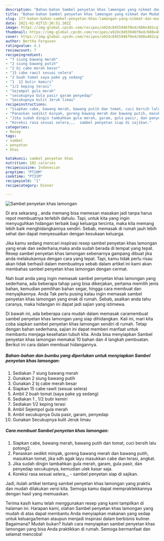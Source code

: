 ```yaml
---
description: "Bahan-bahan Sambel penyetan khas lamongan yang nikmat dan Mudah Dibuat"
title: "Bahan-bahan Sambel penyetan khas lamongan yang nikmat dan Mudah Dibuat"
slug: 177-bahan-bahan-sambel-penyetan-khas-lamongan-yang-nikmat-dan-mudah-dibuat
date: 2021-02-02T15:30:51.382Z
image: https://img-global.cpcdn.com/recipes/a92dc8455946f0ed/680x482cq70/sambel-penyetan-khas-lamongan-foto-resep-utama.jpg
thumbnail: https://img-global.cpcdn.com/recipes/a92dc8455946f0ed/680x482cq70/sambel-penyetan-khas-lamongan-foto-resep-utama.jpg
cover: https://img-global.cpcdn.com/recipes/a92dc8455946f0ed/680x482cq70/sambel-penyetan-khas-lamongan-foto-resep-utama.jpg
author: Bertha Ferguson
ratingvalue: 4.1
reviewcount: 7
recipeingredient:
- "7 siung bawang merah"
- "2 siung bawang putih"
- "2 bj cabe merah besar"
- "15 cabe rawit sesuai selera"
- "2 buah tomat saya pake yg sedang"
- "1  12 butir kemiri"
- "1/2 keping terasi"
- "Sejempol gula merah"
- "secukupnya Gula pasir garam penyedap"
- "Secukupnya kulit Jeruk limau"
recipeinstructions:
- "Siapkan cabe, bawang merah, bawang putih dan tomat, cuci bersih lalu potong2."
- "Panaskan sedikit minyak, goreng bawang merah dan bawang putih, masukkan tomat, jika sdh agak layu masukkan cabe dan terasi, angkat."
- "Jika sudah dingin tambahkan gula merah, garam, gula pasir, dan penyedap secukupnya, kemudian ulek kasar saja."
- "Koreksi rasa sesuai selera,,,  sambel penyetan siap di sajikan."
categories:
- Resep
tags:
- sambel
- penyetan
- khas

katakunci: sambel penyetan khas 
nutrition: 102 calories
recipecuisine: Indonesian
preptime: "PT10M"
cooktime: "PT31M"
recipeyield: "1"
recipecategory: Dinner

---
```



![Sambel penyetan khas lamongan](https://img-global.cpcdn.com/recipes/a92dc8455946f0ed/680x482cq70/sambel-penyetan-khas-lamongan-foto-resep-utama.jpg)

Di era  sekarang , anda memang bisa memesan masakan jadi tanpa harus repot membuatnya terlebih dahulu. Tapi, untuk kita yang ingin menyuguhkan hidangan terbaik bagi keluarga tercinta, maka kita memang lebih baik menghidangkannya sendiri. Sebab, memasak di rumah jauh lebih sehat dan dapat menyesuaikan dengan kesukaan keluarga.

Jika kamu sedang mencari inspirasi resep sambel penyetan khas lamongan yang enak dan sederhana,maka anda sudah berada di tempat yang tepat. Resep sambel penyetan khas lamongan  sebenarnya gampang dibuat jika anda melakukannya dengan cara yang tepat. Tapi, kamu tidak perlu risau akan tidak berhasil dalam membuatnya 
sebab dalam artikel ini kami akan membahas sambel penyetan khas lamongan dengan cermat.  



Nah buat anda yang ingin memasak sambel penyetan khas lamongan yang sederhana, ada beberapa tahap yang bisa dikerjakan, pertama memilih jenis bahan, kemudian pemilihan bahan segar, hingga cara membuat dan menyajikannya. Anda Tak perlu pusing kalau ingin memasak sambel penyetan khas lamongan yang enak di rumah. Sebab, asalkan anda  tahu caranya, maka hidangan ini dapat jadi sajian yang istimewa.

Di bawah ini, ada beberapa cara mudah dalam memasak caramembuat sambel penyetan khas lamongan yang siap dihidangkan. Kali ini, mari kita coba siapkan sambel penyetan khas lamongan sendiri di rumah. Tetap dengan bahan sederhana, sajian ini dapat memberi manfaat untuk membantu menjaga kesehatan tubuh kita. Anda bisa menyiapkan Sambel penyetan khas lamongan memakai 10 bahan dan 4 langkah pembuatan. Berikut ini cara dalam membuat hidangannya.

<!--inarticleads1-->

##### Bahan-bahan dan bumbu yang diperlukan untuk menyiapkan Sambel penyetan khas lamongan:

1. Sediakan 7 siung bawang merah
1. Gunakan 2 siung bawang putih
1. Gunakan 2 bj cabe merah besar
1. Siapkan 15 cabe rawit (sesuai selera)
1. Ambil 2 buah tomat (saya pake yg sedang)
1. Sediakan 1 , 1/2 butir kemiri
1. Sediakan 1/2 keping terasi
1. Ambil Sejempol gula merah
1. Ambil secukupnya Gula pasir, garam, penyedap
1. Gunakan Secukupnya kulit Jeruk limau




<!--inarticleads2-->

##### Cara membuat Sambel penyetan khas lamongan:

1. Siapkan cabe, bawang merah, bawang putih dan tomat, cuci bersih lalu potong2.
1. Panaskan sedikit minyak, goreng bawang merah dan bawang putih, masukkan tomat, jika sdh agak layu masukkan cabe dan terasi, angkat.
1. Jika sudah dingin tambahkan gula merah, garam, gula pasir, dan penyedap secukupnya, kemudian ulek kasar saja.
1. Koreksi rasa sesuai selera,,, -  sambel penyetan siap di sajikan.




Jadi, itulah artikel tentang  sambel penyetan khas lamongan  yang praktis dan mudah dilakukan versi kita. Semoga kamu dapat mempraktekkannya dengan hasil yang memuaskan. 

Terima kasih kamu telah menggunakan resep yang kami tampilkan di halaman ini. Harapan kami, olahan  Sambel penyetan khas lamongan yang mudah di atas dapat membantu Anda menyiapkan makanan yang sedap untuk keluarga/teman ataupun menjadi inspirasi dalam berbisnis kuliner. Bagaimana? Mudah bukan? Itulah cara menyiapkan sambel penyetan khas lamongan yang bisa Anda praktikkan di rumah. Semoga bermanfaat dan selamat mencoba!

